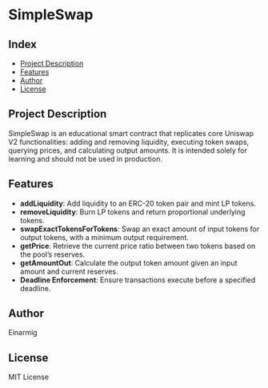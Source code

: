 # SimpleSwap

## Index

* [Project Description](#project-description)
* [Features](#features)
* [Author](#author)
* [License](#license)

## Project Description

SimpleSwap is an educational smart contract that replicates core Uniswap V2 functionalities: adding and removing liquidity, executing token swaps, querying prices, and calculating output amounts. It is intended solely for learning and should not be used in production.

## Features

* **addLiquidity**: Add liquidity to an ERC-20 token pair and mint LP tokens.
* **removeLiquidity**: Burn LP tokens and return proportional underlying tokens.
* **swapExactTokensForTokens**: Swap an exact amount of input tokens for output tokens, with a minimum output requirement.
* **getPrice**: Retrieve the current price ratio between two tokens based on the pool’s reserves.
* **getAmountOut**: Calculate the output token amount given an input amount and current reserves.
* **Deadline Enforcement**: Ensure transactions execute before a specified deadline.


## Author

Einarmig

## License

MIT License
